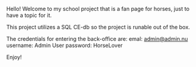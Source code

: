 Hello! Welcome to my school project that is a fan page for horses, just to have a topic for it. 

This project utilizes a SQL CE-db so the project is runable out of the box.

The credentials for entering the back-office are:
  emal: admin@admin.nu
  username: Admin User
  password: HorseLover

Enjoy!
